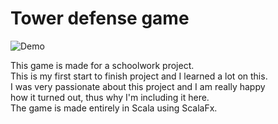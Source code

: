 # Tower defense game
![Demo](Tower_def_demo.gif)

This game is made for a schoolwork project.\
This is my first start to finish project and I learned a lot on this.\
I was very passionate about this project and I am really happy\
how it turned out, thus why I'm including it here.\
The game is made entirely in Scala using ScalaFx.
